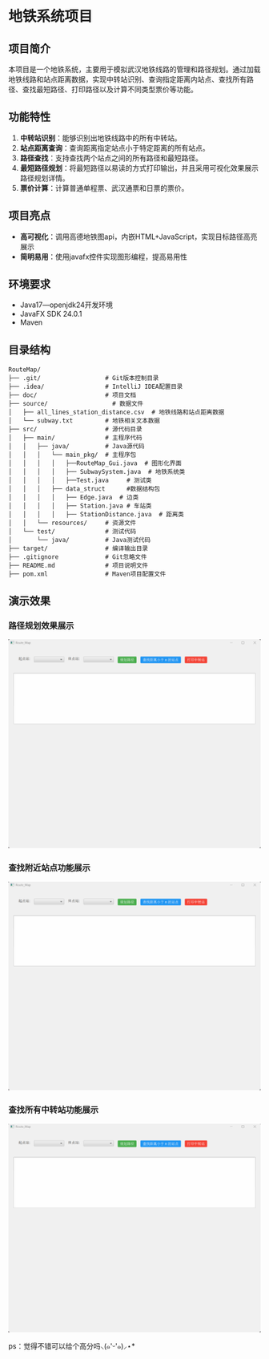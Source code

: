 # 地铁系统项目

## 项目简介

本项目是一个地铁系统，主要用于模拟武汉地铁线路的管理和路径规划。通过加载地铁线路和站点距离数据，实现中转站识别、查询指定距离内站点、查找所有路径、查找最短路径、打印路径以及计算不同类型票价等功能。

## 功能特性

1. **中转站识别**：能够识别出地铁线路中的所有中转站。
2. **站点距离查询**：查询距离指定站点小于特定距离的所有站点。
3. **路径查找**：支持查找两个站点之间的所有路径和最短路径。
4. **最短路径规划**：将最短路径以易读的方式打印输出，并且采用可视化效果展示路径规划详情。
5. **票价计算**：计算普通单程票、武汉通票和日票的票价。

## 项目亮点

* **高可视化**：调用高德地铁图api，内嵌HTML+JavaScript，实现目标路径高亮展示
* **简明易用**：使用javafx控件实现图形编程，提高易用性

## 环境要求

- Java17—openjdk24开发环境
- JavaFX SDK 24.0.1
- Maven

## 目录结构

```
RouteMap/
├── .git/                  # Git版本控制目录
├── .idea/                 # IntelliJ IDEA配置目录
├── doc/                   # 项目文档
├── source/                  # 数据文件
│   ├── all_lines_station_distance.csv  # 地铁线路和站点距离数据
│   └── subway.txt         # 地铁相关文本数据
├── src/                   # 源代码目录
│   ├── main/              # 主程序代码
│   │   ├── java/          # Java源代码
│   │   │   └── main_pkg/  # 主程序包
│   │   │   │   ├──RouteMap_Gui.java  # 图形化界面
│   │   │   │   ├── SubwaySystem.java  # 地铁系统类
│   │   │   │   ├──Test.java     # 测试类  
│   │   │   ├── data_struct      #数据结构包
│   │   │   │   ├── Edge.java  # 边类
│   │   │   │   ├── Station.java # 车站类
│   │   │   │   ├── StationDistance.java  # 距离类
│   │   └── resources/     # 资源文件
│   └── test/              # 测试代码
│       └── java/          # Java测试代码
├── target/                # 编译输出目录
├── .gitignore             # Git忽略文件
├── README.md              # 项目说明文件
├── pom.xml                # Maven项目配置文件
```

## 演示效果

### 路径规划效果展示

![1749211600429](image/README/1749211600429.gif)

### 查找附近站点功能展示

![1749211653111](image/README/1749211653111.gif)

### 查找所有中转站功能展示

![1749211692189](image/README/1749211692189.gif)

ps：觉得不错可以给个高分吗⸜(๑'ᵕ'๑)⸝⋆*

